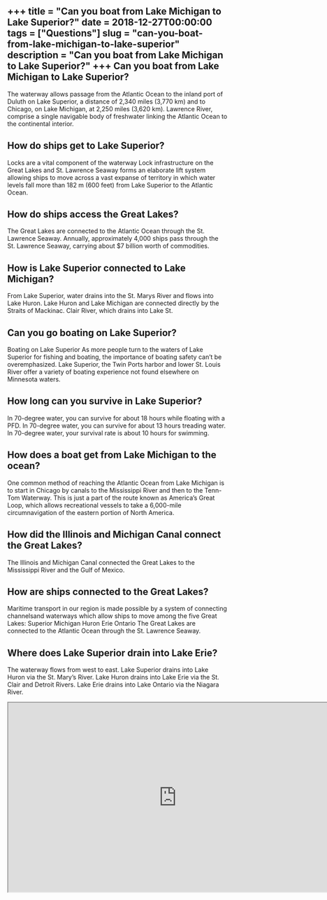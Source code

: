 +++
title = "Can you boat from Lake Michigan to Lake Superior?"
date = 2018-12-27T00:00:00
tags = ["Questions"]
slug = "can-you-boat-from-lake-michigan-to-lake-superior"
description = "Can you boat from Lake Michigan to Lake Superior?"
+++
Can you boat from Lake Michigan to Lake Superior?
-------------------------------------------------

The waterway allows passage from the Atlantic Ocean to the inland port of Duluth on Lake Superior, a distance of 2,340 miles (3,770 km) and to Chicago, on Lake Michigan, at 2,250 miles (3,620 km). Lawrence River, comprise a single navigable body of freshwater linking the Atlantic Ocean to the continental interior.

How do ships get to Lake Superior?
----------------------------------

Locks are a vital component of the waterway Lock infrastructure on the Great Lakes and St. Lawrence Seaway forms an elaborate lift system allowing ships to move across a vast expanse of territory in which water levels fall more than 182 m (600 feet) from Lake Superior to the Atlantic Ocean.

How do ships access the Great Lakes?
------------------------------------

The Great Lakes are connected to the Atlantic Ocean through the St. Lawrence Seaway. Annually, approximately 4,000 ships pass through the St. Lawrence Seaway, carrying about $7 billion worth of commodities.

How is Lake Superior connected to Lake Michigan?
------------------------------------------------

From Lake Superior, water drains into the St. Marys River and flows into Lake Huron. Lake Huron and Lake Michigan are connected directly by the Straits of Mackinac. Clair River, which drains into Lake St.

Can you go boating on Lake Superior?
------------------------------------

Boating on Lake Superior As more people turn to the waters of Lake Superior for fishing and boating, the importance of boating safety can’t be overemphasized. Lake Superior, the Twin Ports harbor and lower St. Louis River offer a variety of boating experience not found elsewhere on Minnesota waters.

How long can you survive in Lake Superior?
------------------------------------------

In 70-degree water, you can survive for about 18 hours while floating with a PFD. In 70-degree water, you can survive for about 13 hours treading water. In 70-degree water, your survival rate is about 10 hours for swimming.

How does a boat get from Lake Michigan to the ocean?
----------------------------------------------------

One common method of reaching the Atlantic Ocean from Lake Michigan is to start in Chicago by canals to the Mississippi River and then to the Tenn-Tom Waterway. This is just a part of the route known as America’s Great Loop, which allows recreational vessels to take a 6,000-mile circumnavigation of the eastern portion of North America.

How did the Illinois and Michigan Canal connect the Great Lakes?
----------------------------------------------------------------

The Illinois and Michigan Canal connected the Great Lakes to the Mississippi River and the Gulf of Mexico.

How are ships connected to the Great Lakes?
-------------------------------------------

Maritime transport in our region is made possible by a system of connecting channelsand waterways which allow ships to move among the five Great Lakes: Superior Michigan Huron Erie Ontario The Great Lakes are connected to the Atlantic Ocean through the St. Lawrence Seaway.

Where does Lake Superior drain into Lake Erie?
----------------------------------------------

The waterway flows from west to east. Lake Superior drains into Lake Huron via the St. Mary’s River. Lake Huron drains into Lake Erie via the St. Clair and Detroit Rivers. Lake Erie drains into Lake Ontario via the Niagara River.

<iframe allow="accelerometer; autoplay; clipboard-write; encrypted-media; gyroscope; picture-in-picture" allowfullscreen="" class="__youtube_prefs__  epyt-is-override  no-lazyload" data-no-lazy="1" data-origheight="433" data-origwidth="770" data-skipgform_ajax_framebjll="" height="433" id="_ytid_32348" loading="lazy" src="https://www.youtube.com/embed/eD477Um-h9s?enablejsapi=1&autoplay=0&cc_load_policy=0&cc_lang_pref=&iv_load_policy=1&loop=0&modestbranding=0&rel=1&fs=1&playsinline=0&autohide=2&theme=dark&color=red&controls=1&" title="YouTube player" width="770"></iframe>
